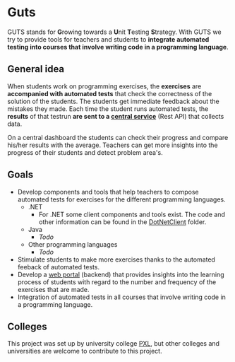 # Guts
GUTS stands for **G**rowing towards a **U**nit **T**esting **S**trategy.
With GUTS we try to provide tools for teachers and students to **integrate automated testing into courses that involve writing code in a programming language**.

## General idea
When students work on programming exercises, the **exercises** are **accompanied with automated tests** that check the correctness of the solution of the students.
The students get immediate feedback about the mistakes they made.
Each time the student runs automated tests, the **results** of that testrun **are sent to a [central service](Backend/README.md)** (Rest API) that collects data.

On a central dashboard the students can check their progress and compare his/her results with the average.
Teachers can get more insights into the progress of their students and detect problem area's.

## Goals
- Develop components and tools that help teachers to compose automated tests for exercises for the different programming languages.
  - .NET
    - For .NET some client components and tools exist. The code and other information can be found in the [DotNetClient](DotNetClient/README.md) folder.
  - Java
    - *Todo*
  - Other programming languages
    - *Todo*
- Stimulate students to make more exercises thanks to the automated feeback of automated tests.
- Develop a [web portal](Backend/README.md) (backend) that provides insights into the learning process of students with regard to the number and frequency of the exercises that are made.
- Integration of automated tests in all courses that involve writing code in a programming language.

## Colleges
This project was set up by university college [PXL](http://www.pxl.be), but other colleges and universities are welcome to contribute to this project.


